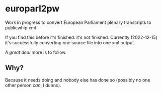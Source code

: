 # europarl2pw

Work in progress to convert European Parliament plenary transcripts to publicwhip xml

If you find this before it's finished:  it's not finished.  Currently (2022-12-15) it's successfully converting one source file into one xml output.

A *great deal* more is to follow.

## Why?

Because it needs doing and nobody else has done so (possibly no one other person *can*, I dunno).

